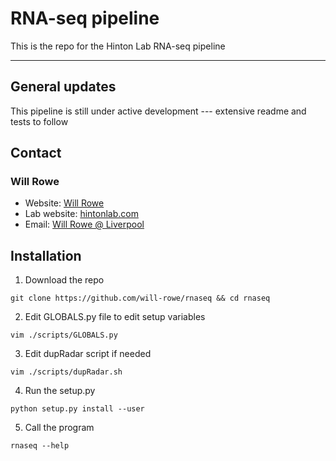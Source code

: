 # RNA-seq pipeline
This is the repo for the Hinton Lab RNA-seq pipeline

-----------


## General updates

This pipeline is still under active development --- extensive readme and tests to follow


## Contact
### Will Rowe

* Website: [Will Rowe](https://github.com/will-rowe)
* Lab website: [hintonlab.com](http://www.hintonlab.com)
* Email: [Will Rowe @ Liverpool](will.rowe@liverpool.ac.uk)


## Installation

1. Download the repo

`git clone https://github.com/will-rowe/rnaseq && cd rnaseq`


2. Edit GLOBALS.py file to edit setup variables

`vim ./scripts/GLOBALS.py`


3. Edit dupRadar script if needed

`vim ./scripts/dupRadar.sh`


4. Run the setup.py


`python setup.py install --user`


5. Call the program

`rnaseq --help`
